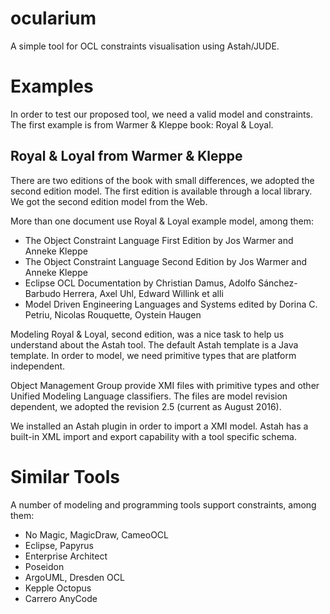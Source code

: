 # ocularium
A simple tool for OCL constraints visualisation using Astah/JUDE.

# Examples

In order to test our proposed tool, we need a valid model and constraints. 
The first example is from Warmer & Kleppe book: Royal & Loyal.

## Royal & Loyal from Warmer & Kleppe

There are two editions of the book with small differences, we adopted the second edition model.
The first edition is available through a local library. We got the second edition model from the Web.

More than one document use Royal & Loyal example model, among them:
- The Object Constraint Language First Edition by Jos Warmer and Anneke Kleppe
- The Object Constraint Language Second Edition by Jos Warmer and Anneke Kleppe
- Eclipse OCL Documentation by Christian Damus, Adolfo Sánchez-Barbudo Herrera, Axel Uhl, Edward Willink et alli
- Model Driven Engineering Languages and Systems edited by Dorina C. Petriu, Nicolas Rouquette, Oystein Haugen

Modeling Royal & Loyal, second edition, was a nice task to help us understand about the Astah tool.
The default Astah template is a Java template. In order to model, we need primitive types that are platform independent.

Object Management Group provide XMI files with primitive types and other Unified Modeling Language classifiers.
The files are model revision dependent, we adopted the revision 2.5 (current as August 2016).

We installed an Astah plugin in order to import a XMI model. Astah has a built-in XML import and export capability with a tool specific schema.

# Similar Tools

A number of modeling and programming tools support constraints, among them:
- No Magic, MagicDraw, CameoOCL
- Eclipse, Papyrus
- Enterprise Architect
- Poseidon
- ArgoUML, Dresden OCL
- Kepple Octopus
- Carrero AnyCode

